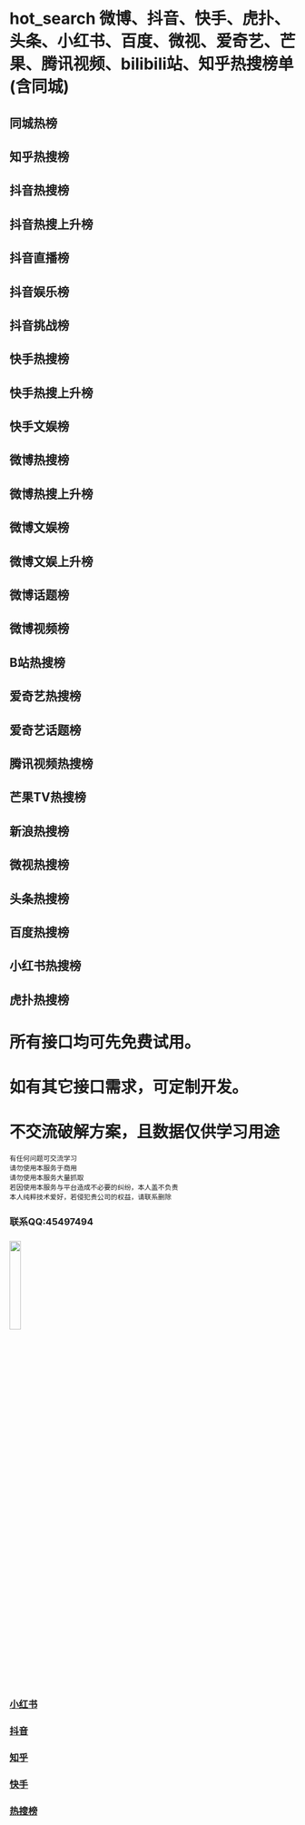 # hot_search  微博、抖音、快手、虎扑、头条、小红书、百度、微视、爱奇艺、芒果、腾讯视频、bilibili站、知乎热搜榜单(含同城)    
  
## 同城热榜   
## 知乎热搜榜
## 抖音热搜榜
## 抖音热搜上升榜
## 抖音直播榜
## 抖音娱乐榜
## 抖音挑战榜
## 快手热搜榜
## 快手热搜上升榜
## 快手文娱榜
## 微博热搜榜
## 微博热搜上升榜
## 微博文娱榜
## 微博文娱上升榜
## 微博话题榜
## 微博视频榜
## B站热搜榜
## 爱奇艺热搜榜
## 爱奇艺话题榜
## 腾讯视频热搜榜
## 芒果TV热搜榜
## 新浪热搜榜
## 微视热搜榜
## 头条热搜榜
## 百度热搜榜
## 小红书热搜榜
## 虎扑热搜榜


# 所有接口均可先免费试用。
# 如有其它接口需求，可定制开发。
# 不交流破解方案，且数据仅供学习用途

```
有任何问题可交流学习  
请勿使用本服务于商用   
请勿使用本服务大量抓取   
若因使用本服务与平台造成不必要的纠纷，本人盖不负责  
本人纯粹技术爱好，若侵犯贵公司的权益，请联系删除
``` 

### 联系QQ:45497494
###
<img src="https://qr.api.cli.im/newqr/create?data=https%253A%252F%252Fqm.qq.com%252Fcgi-bin%252Fqm%252Fqr%253Fk%253DgsXU_14bQsI8BdSevrFzHU7vIYnRCnFQ%2526noverify%253D0&level=H&transparent=false&bgcolor=%23FFFFFF&forecolor=%23000000&blockpixel=12&marginblock=1&logourl=&logoshape=no&size=500&kid=cliim&key=211db538a2ba8c28441f5d952fe165db" width="20%">

### [小红书](https://github.com/canglingzhiyue/xiaohongshu)
### [抖音](https://github.com/canglingzhiyue/douyin)
### [知乎](https://github.com/canglingzhiyue/zhihu)
### [快手](https://github.com/canglingzhiyue/kuaishou)
### [热搜榜](https://github.com/canglingzhiyue/hot_search)


